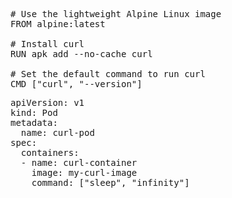 <pre>
# Use the lightweight Alpine Linux image
FROM alpine:latest

# Install curl
RUN apk add --no-cache curl

# Set the default command to run curl
CMD ["curl", "--version"]
</pre>

<pre>
apiVersion: v1
kind: Pod
metadata:
  name: curl-pod
spec:
  containers:
  - name: curl-container
    image: my-curl-image
    command: ["sleep", "infinity"]
</pre>